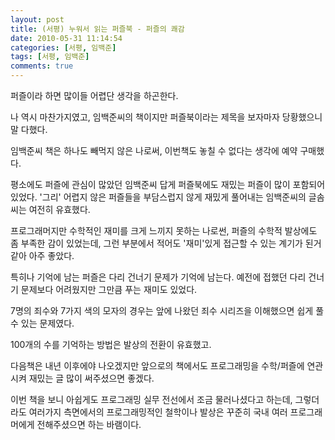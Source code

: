 ```yaml
---
layout: post
title: (서평) 누워서 읽는 퍼즐북 - 퍼즐의 쾌감
date: 2010-05-31 11:14:54
categories: [서평, 임백준]
tags: [서평, 임백준]
comments: true
---
```

퍼즐이라 하면 많이들 어렵단 생각을 하곤한다.

나 역시 마찬가지였고, 임백준씨의 책이지만 퍼즐북이라는 제목을 보자마자 당황했으니 말 다했다.

임백준씨 책은 하나도 빼먹지 않은 나로써, 이번책도 놓칠 수 없다는 생각에 예약 구매했다.

평소에도 퍼즐에 관심이 많았던 임백준씨 답게 퍼즐북에도 재밌는 퍼즐이 많이 포함되어 있었다.
'그리' 어렵지 않은 퍼즐들을 부담스럽지 않게 재밌게 풀어내는 임백준씨의 글솜씨는 여전히 유효했다.

프로그래머지만 수학적인 재미를 크게 느끼지 못하는 나로썬, 퍼즐의 수학적 발상에도 좀 부족한 감이 있었는데, 그런 부분에서 적어도 '재미'있게 접근할 수 있는 계기가 된거 같아 아주 좋았다.

특히나 기억에 남는 퍼즐은 다리 건너기 문제가 기억에 남는다. 예전에 접했던 다리 건너기 문제보다 어려웠지만 그만큼 푸는 재미도 있었다.

7명의 죄수와 7가지 색의 모자의 경우는 앞에 나왔던 죄수 시리즈을 이해했으면 쉽게 풀 수 있는 문제였다.

100개의 수를 기억하는 방법은 발상의 전환이 유효했고.

다음책은 내년 이후에야 나오겠지만 앞으로의 책에서도 프로그래밍을 수학/퍼즐에 연관시켜 재밌는 글 많이 써주셨으면 좋겠다. 

이번 책을 보니 아쉽게도 프로그래밍 실무 전선에서 조금 물러나셨다고 하는데, 그렇더라도 여러가지 측면에서의 프로그래밍적인 철학이나 발상은 꾸준히 국내 여러 프로그래머에게 전해주셨으면 하는 바램이다.